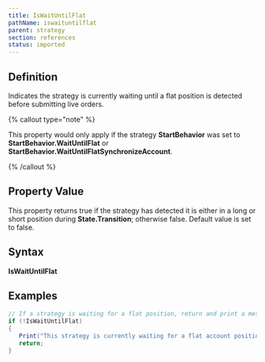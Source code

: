 ```yaml
---
title: IsWaitUntilFlat
pathName: iswaituntilflat
parent: strategy
section: references
status: imported
---
```


## Definition

Indicates the strategy is currently waiting until a flat position is detected before submitting live orders.

{% callout type="note" %}

This property would only apply if the strategy **StartBehavior** was set to **StartBehavior.WaitUntilFlat** or **StartBehavior.WaitUntilFlatSynchronizeAccount**.

{% /callout %}

## Property Value

This property returns true if the strategy has detected it is either in a long or short position during **State.Transition**; otherwise false. Default value is set to false.

## Syntax

**IsWaitUntilFlat**

## Examples

```csharp
// If a strategy is waiting for a flat position, return and print a message
if (!IsWaitUntilFlat)
{ 
   Print("This strategy is currently waiting for a flat account position to begin placing trades");
   return;
}
```
